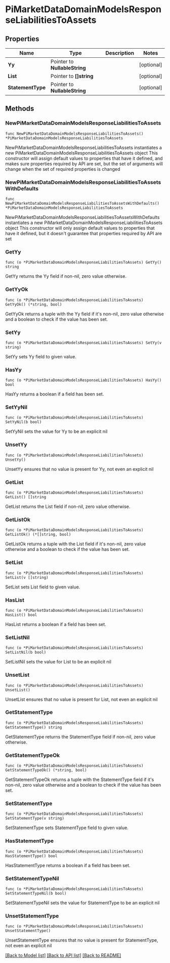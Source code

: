 # PiMarketDataDomainModelsResponseLiabilitiesToAssets

## Properties

Name | Type | Description | Notes
------------ | ------------- | ------------- | -------------
**Yy** | Pointer to **NullableString** |  | [optional] 
**List** | Pointer to **[]string** |  | [optional] 
**StatementType** | Pointer to **NullableString** |  | [optional] 

## Methods

### NewPiMarketDataDomainModelsResponseLiabilitiesToAssets

`func NewPiMarketDataDomainModelsResponseLiabilitiesToAssets() *PiMarketDataDomainModelsResponseLiabilitiesToAssets`

NewPiMarketDataDomainModelsResponseLiabilitiesToAssets instantiates a new PiMarketDataDomainModelsResponseLiabilitiesToAssets object
This constructor will assign default values to properties that have it defined,
and makes sure properties required by API are set, but the set of arguments
will change when the set of required properties is changed

### NewPiMarketDataDomainModelsResponseLiabilitiesToAssetsWithDefaults

`func NewPiMarketDataDomainModelsResponseLiabilitiesToAssetsWithDefaults() *PiMarketDataDomainModelsResponseLiabilitiesToAssets`

NewPiMarketDataDomainModelsResponseLiabilitiesToAssetsWithDefaults instantiates a new PiMarketDataDomainModelsResponseLiabilitiesToAssets object
This constructor will only assign default values to properties that have it defined,
but it doesn't guarantee that properties required by API are set

### GetYy

`func (o *PiMarketDataDomainModelsResponseLiabilitiesToAssets) GetYy() string`

GetYy returns the Yy field if non-nil, zero value otherwise.

### GetYyOk

`func (o *PiMarketDataDomainModelsResponseLiabilitiesToAssets) GetYyOk() (*string, bool)`

GetYyOk returns a tuple with the Yy field if it's non-nil, zero value otherwise
and a boolean to check if the value has been set.

### SetYy

`func (o *PiMarketDataDomainModelsResponseLiabilitiesToAssets) SetYy(v string)`

SetYy sets Yy field to given value.

### HasYy

`func (o *PiMarketDataDomainModelsResponseLiabilitiesToAssets) HasYy() bool`

HasYy returns a boolean if a field has been set.

### SetYyNil

`func (o *PiMarketDataDomainModelsResponseLiabilitiesToAssets) SetYyNil(b bool)`

 SetYyNil sets the value for Yy to be an explicit nil

### UnsetYy
`func (o *PiMarketDataDomainModelsResponseLiabilitiesToAssets) UnsetYy()`

UnsetYy ensures that no value is present for Yy, not even an explicit nil
### GetList

`func (o *PiMarketDataDomainModelsResponseLiabilitiesToAssets) GetList() []string`

GetList returns the List field if non-nil, zero value otherwise.

### GetListOk

`func (o *PiMarketDataDomainModelsResponseLiabilitiesToAssets) GetListOk() (*[]string, bool)`

GetListOk returns a tuple with the List field if it's non-nil, zero value otherwise
and a boolean to check if the value has been set.

### SetList

`func (o *PiMarketDataDomainModelsResponseLiabilitiesToAssets) SetList(v []string)`

SetList sets List field to given value.

### HasList

`func (o *PiMarketDataDomainModelsResponseLiabilitiesToAssets) HasList() bool`

HasList returns a boolean if a field has been set.

### SetListNil

`func (o *PiMarketDataDomainModelsResponseLiabilitiesToAssets) SetListNil(b bool)`

 SetListNil sets the value for List to be an explicit nil

### UnsetList
`func (o *PiMarketDataDomainModelsResponseLiabilitiesToAssets) UnsetList()`

UnsetList ensures that no value is present for List, not even an explicit nil
### GetStatementType

`func (o *PiMarketDataDomainModelsResponseLiabilitiesToAssets) GetStatementType() string`

GetStatementType returns the StatementType field if non-nil, zero value otherwise.

### GetStatementTypeOk

`func (o *PiMarketDataDomainModelsResponseLiabilitiesToAssets) GetStatementTypeOk() (*string, bool)`

GetStatementTypeOk returns a tuple with the StatementType field if it's non-nil, zero value otherwise
and a boolean to check if the value has been set.

### SetStatementType

`func (o *PiMarketDataDomainModelsResponseLiabilitiesToAssets) SetStatementType(v string)`

SetStatementType sets StatementType field to given value.

### HasStatementType

`func (o *PiMarketDataDomainModelsResponseLiabilitiesToAssets) HasStatementType() bool`

HasStatementType returns a boolean if a field has been set.

### SetStatementTypeNil

`func (o *PiMarketDataDomainModelsResponseLiabilitiesToAssets) SetStatementTypeNil(b bool)`

 SetStatementTypeNil sets the value for StatementType to be an explicit nil

### UnsetStatementType
`func (o *PiMarketDataDomainModelsResponseLiabilitiesToAssets) UnsetStatementType()`

UnsetStatementType ensures that no value is present for StatementType, not even an explicit nil

[[Back to Model list]](../README.md#documentation-for-models) [[Back to API list]](../README.md#documentation-for-api-endpoints) [[Back to README]](../README.md)


